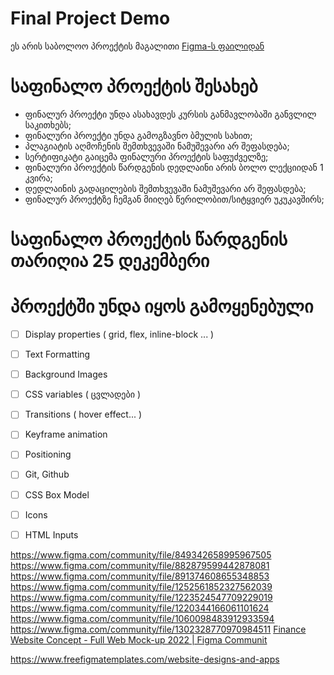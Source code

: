 # Final Project Demo

ეს არის საბოლოო პროექტის მაგალითი
[Figma-ს ფაილიდან](https://www.figma.com/file/a1orUV46VUGuqgdSy2wael/500-Website-Sections-(Community))


# საფინალო პროექტის შესახებ
- ფინალურ პროექტი უნდა ასახავდეს კურსის განმავლობაში განვლილ საკითხებს; 
- ფინალური პროექტი უნდა გამოგზავნო ბმულის სახით;
- პლაგიატის აღმოჩენის შემთხვევაში ნამუშევარი არ შეფასდება;
- სერტიფიკატი გაიცემა ფინალური პროექტის საფუძველზე;
- ფინალური პროექტის წარდგენის დედლაინი არის ბოლო ლექციიდან 1 კვირა;
- დედლაინის გადაცილების შემთხვევაში ნამუშევარი არ შეფასდება;
- ფინალურ პროექტზე ჩემგან მიიღებ წერილობით/სიტყვიერ უკუკავშირს;

# საფინალო პროექტის წარდგენის თარიღია 25 დეკემბერი


# პროექტში უნდა იყოს გამოყენებული
- [ ] Display properties ( grid, flex, inline-block ... )
- [ ] Text Formatting
- [ ] Background Images
- [ ] CSS variables ( ცვლადები ) 
- [ ] Transitions ( hover effect... )
- [ ] Keyframe animation
- [ ] Positioning
- [ ] Git, Github
- [ ] CSS Box Model
- [ ] Icons
- [ ] HTML Inputs





https://www.figma.com/community/file/849342658995967505
https://www.figma.com/community/file/882879599442878081
https://www.figma.com/community/file/891374608655348853
https://www.figma.com/community/file/1252561852327562039
https://www.figma.com/community/file/1223524547709229019
https://www.figma.com/community/file/1220344166061101624
https://www.figma.com/community/file/1060098483912933594
https://www.figma.com/community/file/1302328770970984511
[Finance Website Concept - Full Web Mock-up 2022 | Figma Communit](https://www.figma.com/community/file/1271751279140741643)

https://www.freefigmatemplates.com/website-designs-and-apps
